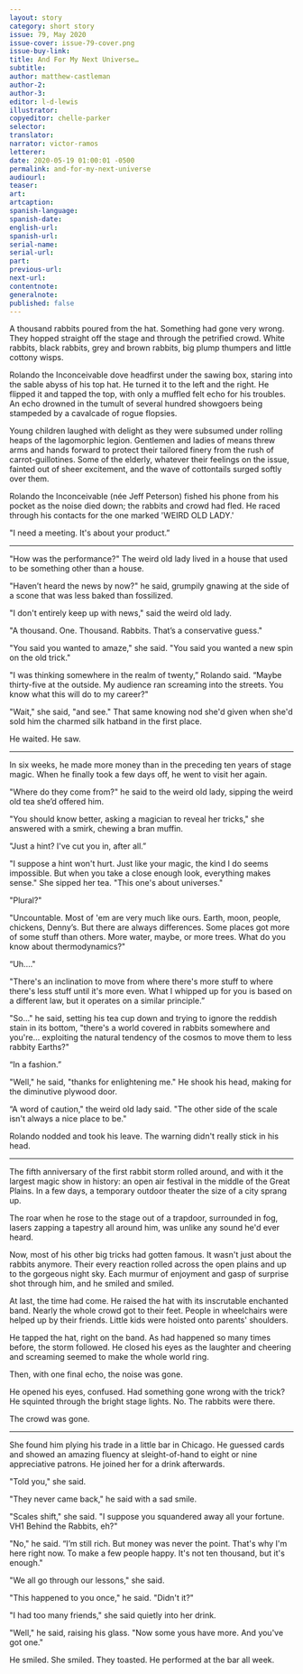 ```yaml
---
layout: story
category: short story
issue: 79, May 2020
issue-cover: issue-79-cover.png
issue-buy-link:
title: And For My Next Universe…
subtitle:
author: matthew-castleman
author-2:
author-3:
editor: l-d-lewis
illustrator:
copyeditor: chelle-parker
selector:
translator:
narrator: victor-ramos
letterer:
date: 2020-05-19 01:00:01 -0500
permalink: and-for-my-next-universe
audiourl:
teaser:
art:
artcaption:
spanish-language:
spanish-date:
english-url:
spanish-url:
serial-name:
serial-url:
part:
previous-url:
next-url:
contentnote:
generalnote:
published: false
---
```

A thousand rabbits poured from the hat. Something had gone very wrong. They hopped straight off the stage and through the petrified crowd. White rabbits, black rabbits, grey and brown rabbits, big plump thumpers and little cottony wisps.

Rolando the Inconceivable dove headfirst under the sawing box, staring into the sable abyss of his top hat. He turned it to the left and the right. He flipped it and tapped the top, with only a muffled felt echo for his troubles. An echo drowned in the tumult of several hundred showgoers being stampeded by a cavalcade of rogue flopsies.

Young children laughed with delight as they were subsumed under rolling heaps of the lagomorphic legion. Gentlemen and ladies of means threw arms and hands forward to protect their tailored finery from the rush of carrot-guillotines. Some of the elderly, whatever their feelings on the issue, fainted out of sheer excitement, and the wave of cottontails surged softly over them.

Rolando the Inconceivable (née Jeff Peterson) fished his phone from his pocket as the noise died down; the rabbits and crowd had fled. He raced through his contacts for the one marked 'WEIRD OLD LADY.'

"I need a meeting. It's about your product.”

----

"How was the performance?" The weird old lady lived in a house that used to be something other than a house.

"Haven’t heard the news by now?" he said, grumpily gnawing at the side of a scone that was less baked than fossilized.

"I don't entirely keep up with news," said the weird old lady.

"A thousand. One. Thousand. Rabbits. That’s a conservative guess."

"You said you wanted to amaze," she said. "You said you wanted a new spin on the old trick."

"I was thinking somewhere in the realm of twenty,” Rolando said. “Maybe thirty-five at the outside. My audience ran screaming into the streets. You know what this will do to my career?"

"Wait," she said, "and see." That same knowing nod she'd given when she'd sold him the charmed silk hatband in the first place.

He waited. He saw.

----

In six weeks, he made more money than in the preceding ten years of stage magic. When he finally took a few days off, he went to visit her again.

 "Where do they come from?" he said to the weird old lady, sipping the weird old tea she’d offered him.

"You should know better, asking a magician to reveal her tricks," she answered with a smirk, chewing a bran muffin.

"Just a hint? I've cut you in, after all.”

"I suppose a hint won't hurt. Just like your magic, the kind I do seems impossible. But when you take a close enough look, everything makes sense." She sipped her tea. "This one's about universes."

"Plural?"

"Uncountable. Most of 'em are very much like ours. Earth, moon, people, chickens, Denny’s. But there are always differences. Some places got more of some stuff than others. More water, maybe, or more trees. What do you know about thermodynamics?"

“Uh.…"

"There's an inclination to move from where there's more stuff to where there's less stuff until it's more even. What I whipped up for you is based on a different law, but it operates on a similar principle.”

"So…" he said, setting his tea cup down and trying to ignore the reddish stain in its bottom, "there's a world covered in rabbits somewhere and you're… exploiting the natural tendency of the cosmos to move them to less rabbity Earths?"

“In a fashion.”

"Well," he said, "thanks for enlightening me." He shook his head, making for the diminutive plywood door.

“A word of caution," the weird old lady said. "The other side of the scale isn't always a nice place to be."

Rolando nodded and took his leave. The warning didn't really stick in his head.

----

The fifth anniversary of the first rabbit storm rolled around, and with it the largest magic show in history: an open air festival in the middle of the Great Plains. In a few days, a temporary outdoor theater the size of a city sprang up.

The roar when he rose to the stage out of a trapdoor, surrounded in fog, lasers zapping a tapestry all around him, was unlike any sound he'd ever heard.

Now, most of his other big tricks had gotten famous. It wasn't just about the rabbits anymore. Their every reaction rolled across the open plains and up to the gorgeous night sky. Each murmur of enjoyment and gasp of surprise shot through him, and he smiled and smiled.

At last, the time had come. He raised the hat with its inscrutable enchanted band. Nearly the whole crowd got to their feet. People in wheelchairs were helped up by their friends. Little kids were hoisted onto parents' shoulders.

He tapped the hat, right on the band. As had happened so many times before, the storm followed. He closed his eyes as the laughter and cheering and screaming seemed to make the whole world ring.

Then, with one final echo, the noise was gone.

He opened his eyes, confused. Had something gone wrong with the trick? He squinted through the bright stage lights. No. The rabbits were there.

The crowd was gone.

----

She found him plying his trade in a little bar in Chicago. He guessed cards and showed an amazing fluency at sleight-of-hand to eight or nine appreciative patrons. He joined her for a drink afterwards.

"Told you," she said.

"They never came back," he said with a sad smile.

"Scales shift," she said. "I suppose you squandered away all your fortune. VH1 Behind the Rabbits, eh?"

"No," he said. “I’m still rich. But money was never the point. That's why I'm here right now. To make a few people happy. It's not ten thousand, but it's enough."

"We all go through our lessons," she said.

"This happened to you once," he said. "Didn't it?"

"I had too many friends," she said quietly into her drink.

"Well," he said, raising his glass. "Now some yous have more. And you've got one."

He smiled. She smiled. They toasted. He performed at the bar all week.
